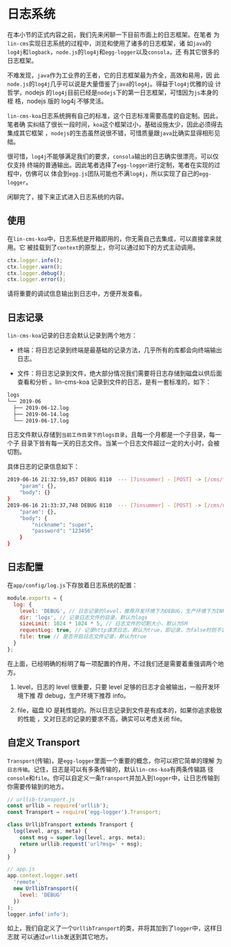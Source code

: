 # 日志系统

在本小节的正式内容之前，我们先来闲聊一下目前市面上的日志框架。在笔者
为`lin-cms`实现日志系统的过程中，浏览和使用了诸多的日志框架，诸
如`java`的`log4j`和`logback`，`node.js`的`log4j`和`egg-logger`以及`consola`，还
有其它很多的日志框架。

不难发现，`java`作为工业界的王者，它的日志框架最为齐全，高效和易用，因
此`node.js`的`log4j`几乎可以说是大量借鉴了`java`的`log4j`。得益于`log4j`优雅的设
计哲学，nodejs 的`log4j`目前已经是`nodejs`下的第一日志框架，可惜因为`js`本身的桎
梏，nodejs 版的 log4j 不够灵活。

`lin-cms-koa`日志系统拥有自己的标准，这个日志标准需要高度的自定制。因此，笔者确
实纠结了很长一段时间，`koa`这个框架过小，基础设施太少，因此必须得去集成其它框架
，`nodejs`的生态虽然说很不错，可惜质量跟`java`比确实显得相形见绌。

很可惜，`log4j`不能够满足我们的要求，`consola`输出的日志确实很漂亮，可以仅仅支持
终端的普通输出。因此笔者选择了`egg-logger`进行定制，笔者在实现的过程中，仿佛可以
体会到`egg.js`团队可能也不满`log4j`，所以实现了自己的`egg-logger`。

闲聊完了，接下来正式进入日志系统的内容。

## 使用

在`lin-cms-koa`中，日志系统是开箱即用的，你无需自己去集成，可以直接拿来就用。它
被挂载到了`context`的原型上，你可以通过如下的方式主动调用。

```js
ctx.logger.info();
ctx.logger.warn();
ctx.logger.debug();
ctx.logger.error();
```

请将重要的调试信息输出到日志中，方便开发查看。

## 日志记录

`lin-cms-koa`记录的日志会默认记录到两个地方：

- 终端：将日志记录到终端是最基础的记录方法，几乎所有的库都会向终端输出日志。

- 文件：将日志记录到文件，绝大部分情况我们需要将日志存储到磁盘以供后面查看和分析
  。lin-cms-koa 记录到文件的日志，是有一套标准的，如下：

```bash
logs
└── 2019-06
  ├── 2019-06-12.log
  ├── 2019-06-14.log
  └── 2019-06-17.log
```

日志文件默认存储到`当前工作目录下的logs目录`，且每一个月都是一个子目录，每一个子
目录下皆有每一天的日志文件。当某一个日志文件超过一定的大小时，会被切割。

具体日志的记录信息如下：

```bash
2019-06-16 21:32:59,857 DEBUG 8110  --- [7insummer] - [POST] -> [/cms/file/] from: 127.0.0.1 costs: 39ms data:{
    "param": {},
    "body": {}
}
2019-06-16 21:33:37,748 DEBUG 8110  --- [7insummer] - [POST] -> [/cms/user/login] from: 127.0.0.1 costs: 7ms data:{
    "param": {},
    "body": {
        "nickname": "super",
        "password": "123456"
    }
}
```

## 日志配置

在`app/config/log.js`下存放着日志系统的配置：

```js
module.exports = {
  log: {
    level: 'DEBUG', // 日志记录的level，推荐开发环境下为DEBUG，生产环境下为INFO
    dir: 'logs', // 记录日志文件的目录，默认为logs
    sizeLimit: 1024 * 1024 * 5, // 日志文件的切割大小，默认为5M
    requestLog: true, // 记录http请求日志，默认为true，即记录，为false时则不记录
    file: true // 是否开启日志文件记录，默认为true
  }
};
```

在上面，已经明确的标明了每一项配置的作用，不过我们还是需要着重强调两个地方。

1. level，日志的 level 很重要，只要 level 足够的日志才会被输出，一般开发环境下推
   荐 debug，生产环境下推荐 info。

2. file，磁盘 IO 是耗性能的。所以日志记录到文件是有成本的，如果你追求极致的性能
   ，又对日志的记录的要求不高，确实可以考虑关闭 file。

## 自定义 Transport

`Transport`(传输)，是`egg-logger`里面一个重要的概念，你可以把它简单的理解
为`日志传输`。记住，日志是可以有多条传输的，默认`lin-cms-koa`有两条传输路
径`console`和`file`。你可以自定义一条`Transport`并加入到`logger`中，让日志传输到
你需要传输到的地方。

```js
// urllib-transport.js
const urllib = require('urllib');
const Transport = require('egg-logger').Transport;

class UrllibTransport extends Transport {
  log(level, args, meta) {
    const msg = super.log(level, args, meta);
    return urllib.request('url?msg=' + msg);
  }
}
```

```js
// app.js
app.context.logger.set(
  'remote',
  new UrllibTransport({
    level: 'DEBUG'
  })
);
logger.info('info');
```

如上，我们自定义了一个`UrllibTransport`的类，并将其加到了`logger`中，这样日志就
可以通过`urllib`发送到其它地方。
